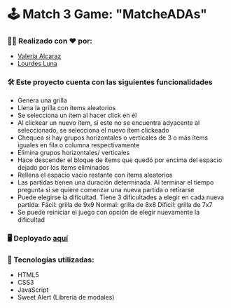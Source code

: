 # 🕹️ Match 3 Game: "MatcheADAs"

### 👯‍♀️ Realizado con ❤️ por:
- [Valeria Alcaraz](https://github.com/valeealcaraz)
- [Lourdes Luna](https://github.com/lourdeslunaweb)

### 🛠️ Este proyecto cuenta con las siguientes funcionalidades 

- Genera una grilla
- Llena la grilla con ítems aleatorios
- Se selecciona un ítem al hacer click en él
- Al clickear un nuevo ítem, si este no se encuentra adyacente al seleccionado, se selecciona el nuevo ítem clickeado
- Chequea si hay grupos horizontales o verticales de 3 o más ítems iguales en fila o columna respectivamente
- Elimina grupos horizontales/ verticales 
- Hace descender el bloque de ítems que quedó por encima del espacio dejado por los ítems eliminados
- Rellena el espacio vacío restante con ítems aleatorios
- Las partidas tienen una duración determinada. Al terminar el tiempo pregunta si se quiere comenzar una nueva partida o retirarse
- Puede elegirse la dificultad. Tiene 3 dificultades a elegir en cada nueva partida:
Fácil: grilla de 9x9
Normal: grilla de 8x8
Difícil: grilla de 7x7
- Se puede reiniciar el juego con opción de elegir nuevamente la dificultad

### 🖥️ Deployado [aquí](https://valeealcaraz.github.io/matcheADAS/)

### 🚀 Tecnologías utilizadas:
- HTML5
- CSS3
- JavaScript
- Sweet Alert (Libreria de modales)
